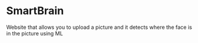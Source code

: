 # SmartBrain
Website that allows you to upload a picture and it detects where the face is in the picture using ML
